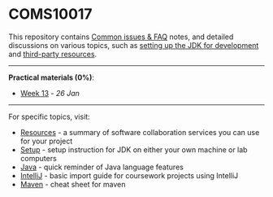 COMS10017
========= 

This repository contains [Common issues & FAQ](FAQ.md) notes, and detailed discussions on various
topics, such as [setting up the JDK for development](guides/SETUP.md)
and [third-party resources](guides/RESOURCES.md).

---

**Practical materials (0%)**:

* [Week 13](week13.md) - *26 Jan*

---

For specific topics, visit:

* [Resources](guides/RESOURCES.md) - a summary of software collaboration services you can use for
  your project
* [Setup](guides/SETUP.md) - setup instruction for JDK on either your own machine or lab computers
* [Java](guides/JAVA.md) - quick reminder of Java language features
* [IntelliJ](guides/INTELLIJ.md) - basic import guide for coursework projects using IntelliJ
* [Maven](guides/MAVEN.md) - cheat sheet for maven

